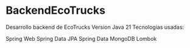 # BackendEcoTrucks
Desarrollo backend de EcoTrucks 
Version Java 21
Tecnologias usadas: 

Spring Web
Spring Data JPA
Spring Data MongoDB
Lombok
